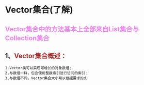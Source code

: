 # Vector集合(了解)

## <span style="color:violet">Vector集合中的方法基本上全部来自List集合与Collection集合</span>

## 1、<span style="color:brown">Vector集合概述：</span>

```apl
1.Vector类可以实现可增长的对象数组;
2.与数组一样，包含使用整数索引进行访问的索引;
3.与数组不同，Vector集合大小可以根据需求的d;
```

